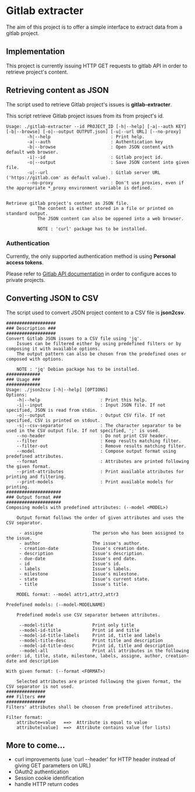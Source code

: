 # Gitlab extracter

The aim of this project is to offer a simple interface to extract data from a gitlab project.

## Implementation

This project is currently issuing HTTP GET requests to gitlab API in order to retrieve project's content.

## Retrieving content as JSON

The script used to retrieve Gitlab project's issues is **gitlab-extracter**.

This script retrieve Gitlab project issues from its from project's id.

    Usage: ./gitlab-extracter --id PROJECT_ID [-h|--help] [-a|--auth KEY] [-b|--browse] [-o|--output OUTPUT.json] [-u|--url URL] [--no-proxy]
    		-h|--help                       : Print help.
    		-a|--auth                       : Authentication key 
    		-b|--browse                     : Open JSON content with default web browser. 
    		-i|--id                         : Gitlab project id. 
    		-o|--output                     : Save JSON content into given file. 
    		-u|--url                        : Gitlab server URL ('https://gitlab.com' as default value).
    		--no-proxy                      : Don't use proxies, even if the appropriate *_proxy environment variable is defined.


    Retrieve gitlab project's content as JSON file. 
              	The content is either stored in a file or printed on standard output. 
              	The JSON content can also be oppened into a web browser.
              	
              	NOTE : 'curl' package has to be installed.


### Authentication

Currently, the only supported authentication method is using **Personal access tokens**.

Please refer to [Gitlab API documentation](https://docs.gitlab.com/ee/user/profile/personal_access_tokens.html) in order to configure acces to private projects.

## Converting JSON to CSV

The script used to convert JSON project content to a CSV file is **json2csv**.

    ###################
    ### Description ###
    ###################
    Convert Gitlab JSON issues to a CSV file using 'jq'.
    	Issues can be filtered either by using predefined filters or by composing it with available options.
    	The output pattern can also be chosen from the predefined ones or composed with options.

    	NOTE : 'jq' Debian package has to be installed.
    #############
    ### Usage ###
    #############
    Usage: ./json2csv [-h|--help] [OPTIONS]
    Options:
    	-h|--help                       : Print this help.
    	-i|--input                      : Input JSON file. If not specified, JSON is read from stdin.
    	-o|--output                     : Output CSV file. If not specified, CSV is printed on stdout.
    	-s|--csv-separator              : The character separator to be used in the CSV output file. If not specified, ';' is used.
    	--no-header                     : Do not print CSV header.
    	--filter                        : Keep results matching filter.
    	--filter-out                    : Remove results matching filter.
    	--model                         : Compose output format using predefined attributes.
    	--format                        : Attributes are printed following the given format.
    	--print-attributes              : Print available attributes for printing and filtering.
    	--print-models                  : Print available models for printing.
    #####################
    ### Output format ###
    #####################
    Composing models with predefined attributes: (--model <MODEL>)

    	Output format follows the order of given attributes and uses the CSV separator.

    	 - assigne                   The person who has been assigned to the issue.
    	 - author                    The issue's author.
    	 - creation-date             Issue's creation date.
    	 - description               Issue's description.
    	 - due-date                  Issue's end date.
    	 - id                        Issue's id.
    	 - labels                    Issue's labels.
    	 - milestone                 Issue's milestone.
    	 - state                     Issue's current state.
    	 - title                     Issue's title.

    	MODEL format: --model attr1,attr2,attr3

    Predefined models: (--model-MODELNAME)

    	Predefined models use CSV separator between attributes.

    	 --model-title               Print only title
    	 --model-id-title            Print id and title
    	 --model-id-title-labels     Print id, title and labels
    	 --model-title-desc          Print title and description
    	 --model-id-title-desc       Print id, title and description
    	 --model-all                 Print all attributes in the following order: id, title, state, milestone, labels, assigne, author, creation-date and description

    With given format: (--format <FORMAT>)

    	Selected attributes are printed following the given format, the CSV separator is not used.
    ###############
    ### Filters ###
    ###############
    Filters' attributes shall be choosen from predefined attributes.

    Filter format:
    	attribute=value   ==>  Attribute is equal to value
    	attribute[value]  ==>  Attribute contains value (for lists)



## More to come...

 - curl improvements (use 'curl --header' for HTTP header instead of giving GET parameters on URL)
 - OAuth2 authentication
 - Session cookie identification
 - handle HTTP return codes
